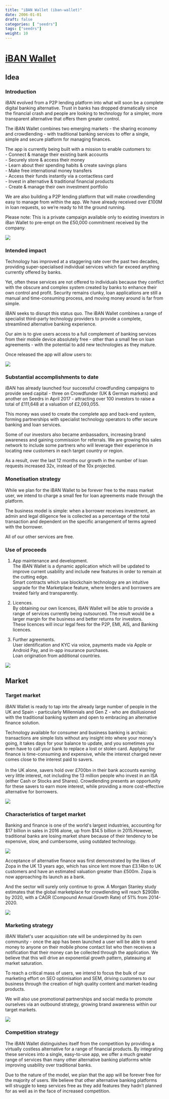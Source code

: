 ```yaml
---
title: "iBAN Wallet (iban-wallet)"
date: 2006-01-01
draft: false
categories: [ "seedrs"]
tags: ["seedrs"]
weight: 10
---
```


# [iBAN Wallet](https://www.seedrs.com/iban-wallet)

## Idea

### Introduction

iBAN evolved from a P2P lending platform into what will soon be a complete digital banking alternative. Trust in banks has dropped dramatically since the financial crash and people are looking to technology for a simpler, more transparent alternative that offers them greater control.

The iBAN Wallet combines two emerging markets - the sharing economy and crowdlending - with traditional banking services to offer a single, simple and secure platform for managing finances.

The app is currently being built with a mission to enable customers to: <br>- Connect &amp; manage their existing bank accounts <br>- Securely store &amp; access their money <br>- Learn about their spending habits &amp; create savings plans <br>- Make free international money transfers <br>- Access their funds instantly via a contactless card <br>- Invest in alternative &amp; traditional financial products <br>- Create &amp; manage their own investment portfolio

We are also building a P2P lending platform that will make crowdlending easy to manage from within the app. We have already received over £100M in loan requests, so we’re ready to hit the ground running.

Please note: This is a private campaign available only to existing investors in iBan Wallet to pre-empt on the £50,000 commitment received by the company.

![](/img/seedrs/uploads/startup/section_image/image/15082/q4dr3ni87vwpt1x0994e4evtel8km18/iBAN_Seedrs_Images_V01_Image04__1_.jpg?rect=0%2C-2%2C600%2C501&w=600&fit=clip&s=4e5857cf0851a72cf982dcec669ffb2f)

### Intended impact

Technology has improved at a staggering rate over the past two decades, providing super-specialised individual services which far exceed anything currently offered by banks.

Yet, often these services are not offered to individuals because they conflict with the obscure and complex system created by banks to enhance their own control and profit. Security remains clunky, loan applications are still a manual and time-consuming process, and moving money around is far from simple.

iBAN seeks to disrupt this status quo. The iBAN Wallet combines a range of specialist third-party technology providers to provide a complete, streamlined alternative banking experience.

Our aim is to give users access to a full complement of banking services from their mobile device absolutely free - other than a small fee on loan agreements - with the potential to add new technologies as they mature.

Once released the app will allow users to:

![](/img/seedrs/uploads/startup/section_image/image/15083/soxrc3kth5mp4vfhsq3qnkx2m61jbr0/iBAN_Seedrs_Images_V01_Image02__1_.jpg?rect=0%2C0%2C600%2C895&w=600&fit=clip&s=b3883346abe0d654ebb611849eed1721)

### Substantial accomplishments to date

iBAN has already launched four successful crowdfunding campaigns to provide seed capital - three on Crowdfunder (UK &amp; German markets) and another on Seedrs in April 2017 - attracting over 100 investors to raise a total of £111,648 at a valuation of £2,093,055.

This money was used to create the complete app and back-end system, forming partnerships with specialist technology operators to offer secure banking and loan services.

Some of our investors also became ambassadors, increasing brand awareness and gaining commission for referrals. We are growing this sales network to include some partners who will leverage their experience in locating new customers in each target country or region.

As a result, over the last 12 months our growth in the number of loan requests increased 32x, instead of the 10x projected.

### Monetisation strategy

While we plan for the iBAN Wallet to be forever free to the mass market user, we intend to charge a small fee for loan agreements made through the platform.

The business model is simple: when a borrower receives investment, an admin and legal diligence fee is collected as a percentage of the total transaction and dependent on the specific arrangement of terms agreed with the borrower.

All of our other services are free.

### Use of proceeds

1) App maintenance and development. <br>The iBAN Wallet is a dynamic application which will be updated to improve current usability and include new features in order to remain at the cutting edge. <br>Smart contracts which use blockchain technology are an intuitive upgrade for the Marketplace feature, where lenders and borrowers are treated fairly and transparently.

2) Licences. <br>By obtaining our own licences, iBAN Wallet will be able to provide a range of services currently being outsourced. The result would be a larger margin for the business and better returns for investors. <br>These licences will incur legal fees for the P2P, EMI, AIS, and Banking licences.

3) Further agreements. <br>User identification and KYC via voice, payments made via Apple or Android Pay, and in-app insurance purchases. <br>Loan origination from additional countries.

![](/img/seedrs/uploads/startup/section_image/image/15084/f8bs5ett2wrbvnhhzjcrap2yka06kot/iBAN_Seedrs_Images_V01_Image05__1_.jpg?rect=0%2C0%2C600%2C600&w=600&fit=clip&s=ab0d1cd3abba07048f78cec75b2416db)

## Market

### Target market

iBAN Wallet is ready to tap into the already large number of people in the UK and Spain - particularly Millennials and Gen Z - who are disillusioned with the traditional banking system and open to embracing an alternative finance solution.

Technology available for consumer and business banking is archaic: transactions are simple lists without any insight into where your money's going, it takes days for your balance to update, and you sometimes you even have to call your bank to replace a lost or stolen card. Applying for finance is time-consuming and expensive, while the interest charged never comes close to the interest paid to savers. <br> <br>In the UK alone, savers hold over £700bn in their bank accounts earning very little interest, not including the 13 million people who invest in an ISA (either Cash or Stocks and Shares). Crowdlending presents an opportunity for these savers to earn more interest, while providing a more cost-effective alternative for borrowers.

![](https://seedrs.imgix.net/uploads/startup/section_image/image/15107/m27tb8ngmnsdpx85844kmrfbxsa0gty/iBAN_Seedrs_Images_V01_Image01__1_.jpg?rect=0%2C0%2C600%2C651&w=600&fit=clip&s=72baa67af38b4c75996b8fc93b759971)

### Characteristics of target market

Banking and finance is one of the world's largest industries, accounting for $17 billion in sales in 2016 alone, up from $14.5 billion in 2015.However, traditional banks are losing market share because of their tendency to be expensive, slow, and cumbersome, using outdated technology.

![](https://seedrs.imgix.net/uploads/startup/section_image/image/15110/lpioqsg85yx662csevdpdqbgnbbkwko/iBAN_Seedrs_Images_V01_Image09.jpg?rect=0%2C0%2C600%2C190&w=600&fit=clip&s=85b7cf4b574a682a9526f24991320b9a)

Acceptance of alternative finance was first demonstrated by the likes of Zopa in the UK 13 years ago, which has since lent more than £3.14bn to UK customers and have an estimated valuation greater than £500m. Zopa is now approaching its launch as a bank.

And the sector will surely only continue to grow. A Morgan Stanley study estimates that the global marketplace for crowdlending will reach $290Bn by 2020, with a CAGR (Compound Annual Growth Rate) of 51% from 2014-2020.

![](https://seedrs.imgix.net/uploads/startup/section_image/image/15108/tdppc8zg8935r6b8zgevk0vp3nh2zy0/iBAN_Seedrs_Images_V01_Image07.jpg?rect=0%2C0%2C600%2C190&w=600&fit=clip&s=366432994fd8ce05b3b735703a95a284)

### Marketing strategy

iBAN Wallet's user acquisition rate will be underpinned by its own community - once the app has been launched a user will be able to send money to anyone on their mobile phone contact list who then receives a notification that their money can be collected through the application. We believe that this will drive an exponential growth pattern, plateauing at market saturation.

To reach a critical mass of users, we intend to focus the bulk of our marketing effort on SEO optimisation and SEM, driving customers to our business through the creation of high quality content and market-leading products.

We will also use promotional partnerships and social media to promote ourselves via an outbound strategy, growing brand awareness within our target markets.

![](https://seedrs.imgix.net/uploads/startup/section_image/image/15109/ci82kmufczbturhf0nv9zhqaxud1fie/iBAN_Seedrs_Images_V01_Image08.jpg?rect=0%2C0%2C595%2C190&w=600&fit=clip&s=032a04b2d4312c5707f664e9ac767c50)

### Competition strategy

The iBAN Wallet distinguishes itself from the competition by providing a virtually costless alternative for a range of financial products. By integrating these services into a single, easy-to-use app, we offer a much greater range of services than many other alternative banking platforms while improving usability over traditional banks.

Due to the nature of the model, we plan that the app will be forever free for the majority of users. We believe that other alternative banking platforms will struggle to keep services free as they add features they hadn’t planned for as well as in the face of increased competition.


